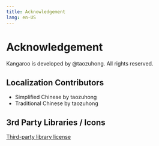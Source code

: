 ```yaml
---
title: Acknowledgement
lang: en-US
---
```


# Acknowledgement

Kangaroo is developed by @taozuhong. All rights reserved.

## Localization Contributors
- Simplified Chinese by taozuhong
- Traditional Chinese by taozuhong

## 3rd Party Libraries / Icons
[Third-party library license](./third-party)